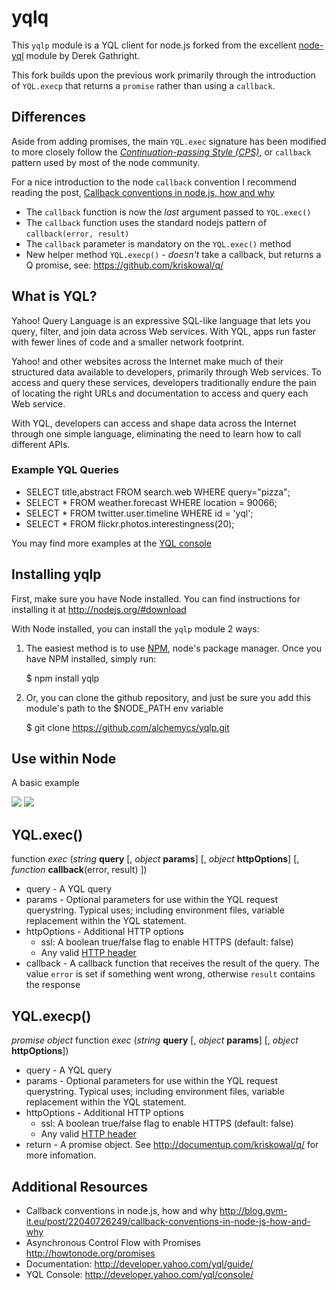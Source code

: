 yqlq
====

This `yqlp` module is a YQL client for node.js forked from the excellent 
[node-yql](https://github.com/derek/node-yql) module by Derek Gathright.

This fork builds upon the previous work primarily through the introduction of
`YQL.execp` that returns a `promise` rather than using a `callback`.

Differences
-----------

Aside from adding promises, the main `YQL.exec` signature has been modified to
more closely follow the *[Continuation-passing Style (CPS)](http://en.wikipedia.org/wiki/Continuation-passing_style)*,
or `callback` pattern used by most of the node community.

For a nice introduction to the node `callback` convention I recommend reading 
the post, [Callback conventions in node.js, how and why](http://blog.gvm-it.eu/post/22040726249/callback-conventions-in-node-js-how-and-why)


* The `callback` function is now the *last* argument passed to `YQL.exec()`
* The `callback` function uses the standard nodejs pattern of `callback(error, result)`
* The `callback` parameter is mandatory on the `YQL.exec()` method
* New helper method `YQL.execp()` - *doesn't* take a callback, but returns a Q promise, see: <https://github.com/kriskowal/q/>

What is YQL?
------------

Yahoo! Query Language is an expressive SQL-like language that lets you query, filter, and join data across Web services. With YQL, apps run faster with fewer lines of code and a smaller network footprint.

Yahoo! and other websites across the Internet make much of their structured data available to developers, primarily through Web services. To access and query these services, developers traditionally endure the pain of locating the right URLs and documentation to access and query each Web service.

With YQL, developers can access and shape data across the Internet through one simple language, eliminating the need to learn how to call different APIs.

### Example YQL Queries

* SELECT title,abstract FROM search.web WHERE query="pizza";
* SELECT * FROM weather.forecast WHERE location = 90066;
* SELECT * FROM twitter.user.timeline WHERE id = 'yql';
* SELECT * FROM flickr.photos.interestingness(20);

You may find more examples at the [YQL console](http://developer.yahoo.com/yql/console/ "YQL console")


Installing yqlp
-----------------------
First, make sure you have Node installed. You can find instructions for installing it at <http://nodejs.org/#download>

With Node installed, you can install the `yqlp` module 2 ways: 

1) The easiest method is to use [NPM](http://github.com/isaacs/npm), node's package manager.  Once you have NPM installed, simply run:

	$ npm install yqlp

2) Or, you can clone the github repository, and just be sure you add this module's path to the $NODE_PATH env variable

	$ git clone https://github.com/alchemycs/yqlp.git


Use within Node
---------------

A basic example

![](http://s89997654.onlinehome.us/screencaps/example.js-20110507-181302.jpg)
![](http://s89997654.onlinehome.us/screencaps/Default-20100710-160425.jpg)


YQL.exec()
----------

function *exec* (*string* __query__ [, *object* __params__] [, *object* __httpOptions__] [, *function* __callback__(error, result) ])

* query - A YQL query
* params - Optional parameters for use within the YQL request querystring. Typical uses; including environment files, variable replacement within the YQL statement.
* httpOptions - Additional HTTP options
	* ssl: A boolean true/false flag to enable HTTPS (default: false)
	* Any valid [HTTP header](https://secure.wikimedia.org/wikipedia/en/wiki/List_of_HTTP_header_fields)
* callback - A callback function that receives the result of the query. The value `error` is set if something went wrong, otherwise `result` contains the response

YQL.execp()
-----------

*promise object* function *exec* (*string* __query__ [, *object* __params__] [, *object* __httpOptions__])

* query - A YQL query
* params - Optional parameters for use within the YQL request querystring. Typical uses; including environment files, variable replacement within the YQL statement.
* httpOptions - Additional HTTP options
    * ssl: A boolean true/false flag to enable HTTPS (default: false)
	* Any valid [HTTP header](https://secure.wikimedia.org/wikipedia/en/wiki/List_of_HTTP_header_fields)
* return - A promise object. See <http://documentup.com/kriskowal/q/> for more infomation.


Additional Resources
------------------------
* Callback conventions in node.js, how and why <http://blog.gvm-it.eu/post/22040726249/callback-conventions-in-node-js-how-and-why>
* Asynchronous Control Flow with Promises <http://howtonode.org/promises>
* Documentation: <http://developer.yahoo.com/yql/guide/>
* YQL Console: <http://developer.yahoo.com/yql/console/>
